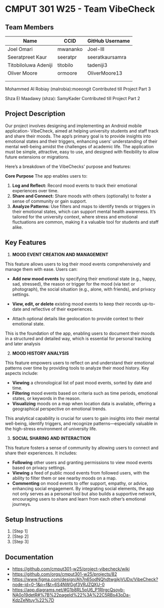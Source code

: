 # CMPUT 301 W25 - Team VibeCheck

## Team Members

| Name        | CCID   | GitHub Username |
| ----------- | ------ | --------------- |
|Joel Omari |mwananko  |Joel-III   |
| Seeratpreet Kaur | seeratpr | seeratkaursamra     |
|Titobiloluwa Adeniji| titobilo | tadeniji3     |
| Oliver Moore | ormoore | OliverMoore13     |
|  |  |     |
|  |  |     |

Mohammed Al Robiay (malrobia):moeongit Contributed till Project Part 3

Shza El Maadawy (shza): SamyKader Contributed till Project Part 2

## Project Description

Our project involves designing and implementing an Android mobile application- VibeCheck, aimed at helping university students and staff track and share their moods. The app’s primary goal is to provide insights into emotional states and their triggers, enhancing users’ understanding of their mental well-being amidst the challenges of academic life. The application must be simple, attractive, easy to use, and designed with flexibility to allow future extensions or migrations.

Here’s a breakdown of the VibeChecks' purpose and features:

**Core Purpose**
The app enables users to:

1. **Log and Reflect:** Record mood events to track their emotional experiences over time.
2. **Share and Connect:** Share moods with others (optionally) to foster a sense of community or gain support.
3. **Analyze Patterns:** Use filters and maps to identify trends or triggers in their emotional states, which can support mental health awareness.
It’s tailored for the university context, where stress and emotional fluctuations are common, making it a valuable tool for students and staff alike.


## Key Features

1. **MOOD EVENT CREATION AND MANAGEMENT**
   
This feature allows users to log their mood events comprehensively and manage them with ease. Users can:
- **Add new mood events** by specifying their emotional state (e.g., happy, sad, stressed), the reason or trigger for the mood (via text or photograph), the social situation (e.g., alone, with friends), and privacy settings.

- **View, edit, or delete** existing mood events to keep their records up-to-date and reflective of their experiences.
- Attach optional details like geolocation to provide context to their emotional state.

This is the foundation of the app, enabling users to document their moods in a structured and detailed way, which is essential for personal tracking and later analysis


  
2. **MOOD HISTORY ANALYSIS**
   
This feature empowers users to reflect on and understand their emotional patterns over time by providing tools to analyze their mood history. Key aspects include:
- **Viewing** a chronological list of past mood events, sorted by date and time.
- **Filtering** mood events based on criteria such as time periods, emotional states, or keywords in the reason.
- **Visualizing** moods on a map when location data is available, offering a geographical perspective on emotional trends.

This analytical capability is crucial for users to gain insights into their mental well-being, identify triggers, and recognize patterns—especially valuable in the high-stress environment of university life.



3. **SOCIAL SHARING AND INTERACTION**
   
This feature fosters a sense of community by allowing users to connect and share their experiences. It includes:
- **Following** other users and granting permissions to view mood events based on privacy settings.
- **Viewing** a feed of public mood events from followed users, with the ability to filter them or see nearby moods on a map.
- **Commenting** on mood events to offer support, empathy, or advice, enhancing social engagement.
By integrating social elements, the app not only serves as a personal tool but also builds a supportive network, encouraging users to share and learn from each other’s emotional journeys.

## Setup Instructions

1. [Step 1]
2. [Step 2]
3. [Step 3]

## Documentation

- https://github.com/cmput301-w25/project-vibecheck/wiki
- https://github.com/orgs/cmput301-w25/projects/82
- https://www.figma.com/design/Ah7n65odNQhdtwgjkjVUDx/VibeCheck?node-id=0-1&p=f&t=6S4NWGgf3VRJZQXU-0
- https://app.diagrams.net/#G1b8RL5pU6_P1RIrgcQsoyb-NA0o19detR#%7B%22pageId%22%3A%22C5RBs43oDa-KdzZeNtuy%22%7D
